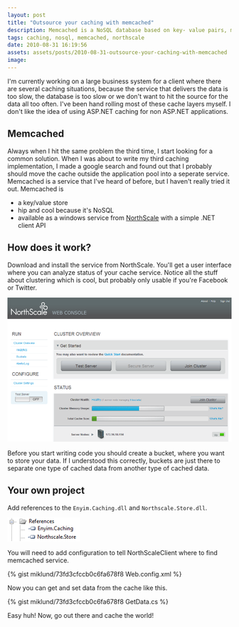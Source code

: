 ```yaml
---
layout: post
title: "Outsource your caching with memcached"
description: Memcached is a NoSQL database based on key- value pairs, making it excellent for caching stuff. Here's a short article on how to get starting caching with memcached.
tags: caching, nosql, memcached, northscale
date: 2010-08-31 16:19:56
assets: assets/posts/2010-08-31-outsource-your-caching-with-memcached
image: 
---
```


I'm currently working on a large business system for a client where there are several caching situations, because the service that delivers the data is too slow, the database is too slow or we don't want to hit the source for the data all too often.  I've been hand rolling most of these cache layers myself. I don't like the idea of using ASP.NET caching for non ASP.NET applications.

## Memcached

Always when I hit the same problem the third time, I start looking for a common solution. When I was about to write my third caching implementation, I made a google search and found out that I probably should move the cache outside the application pool into a seperate service. Memcached is a service that I've heard of before, but I haven't really tried it out.  Memcached is

* a key/value store
* hip and cool because it's NoSQL
* available as a windows service from [NorthScale](http://www.northscale.com/) with a simple .NET client API

## How does it work?

Download and install the service from NorthScale. You'll get a user interface where you can analyze status of your cache service. Notice all the stuff about clustering which is cool, but probably only usable if you're Facebook or Twitter.

![northscale ui](/assets/posts/2010-08-31-outsource-your-caching-with-memcached/northscale_ui.png)

Before you start writing code you should create a bucket, where you want to store your data. If I understood this correctly, buckets are just there to separate one type of cached data from another type of cached data.

## Your own project

Add references to the `Enyim.Caching.dll` and `Northscale.Store.dll`.

![references tree in visual studio solution explorer](/assets/posts/2010-08-31-outsource-your-caching-with-memcached/references.png)

You will need to add configuration to tell NorthScaleClient where to find memcached service.</p>

{% gist miklund/73fd3cfccb0c6fa678f8 Web.config.xml %}

Now you can get and set data from the cache like this.

{% gist miklund/73fd3cfccb0c6fa678f8 GetData.cs %}

Easy huh! Now, go out there and cache the world!
